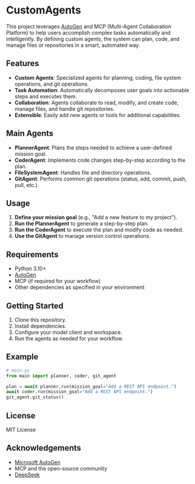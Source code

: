 # CustomAgents

This project leverages [AutoGen](https://github.com/microsoft/autogen) and MCP (Multi-Agent Collaboration Platform) to help users accomplish complex tasks automatically and intelligently. By defining custom agents, the system can plan, code, and manage files or repositories in a smart, automated way.

## Features

- **Custom Agents**: Specialized agents for planning, coding, file system operations, and git operations.
- **Task Automation**: Automatically decomposes user goals into actionable steps and executes them.
- **Collaboration**: Agents collaborate to read, modify, and create code, manage files, and handle git repositories.
- **Extensible**: Easily add new agents or tools for additional capabilities.

## Main Agents

- **PlannerAgent**: Plans the steps needed to achieve a user-defined mission goal.
- **CoderAgent**: Implements code changes step-by-step according to the plan.
- **FileSystemAgent**: Handles file and directory operations.
- **GitAgent**: Performs common git operations (status, add, commit, push, pull, etc.).

## Usage

1. **Define your mission goal** (e.g., "Add a new feature to my project").
2. **Run the PlannerAgent** to generate a step-by-step plan.
3. **Run the CoderAgent** to execute the plan and modify code as needed.
4. **Use the GitAgent** to manage version control operations.

## Requirements

- Python 3.10+
- [AutoGen](https://github.com/microsoft/autogen)
- MCP (if required for your workflow)
- Other dependencies as specified in your environment

## Getting Started

1. Clone this repository.
2. Install dependencies.
3. Configure your model client and workspace.
4. Run the agents as needed for your workflow.

## Example

```python
# main.py
from main import planner, coder, git_agent

plan = await planner.run(mission_goal="Add a REST API endpoint.")
await coder.run(mission_goal="Add a REST API endpoint.")
git_agent.git_status()
```

## License

MIT License

## Acknowledgements

- [Microsoft AutoGen](https://github.com/microsoft/autogen)
- MCP and the open-source community
- [DeepSeek](https://github.com/deepseek-ai)
